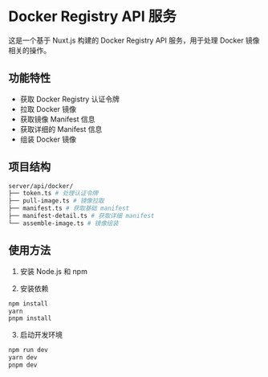 # Docker Registry API 服务

这是一个基于 Nuxt.js 构建的 Docker Registry API 服务，用于处理 Docker 镜像相关的操作。

## 功能特性

- 获取 Docker Registry 认证令牌
- 拉取 Docker 镜像
- 获取镜像 Manifest 信息
- 获取详细的 Manifest 信息
- 组装 Docker 镜像

## 项目结构

```bash
server/api/docker/
├── token.ts # 处理认证令牌
├── pull-image.ts # 镜像拉取
├── manifest.ts # 获取基础 manifest
├── manifest-detail.ts # 获取详细 manifest
└── assemble-image.ts # 镜像组装
```

## 使用方法

1. 安装 Node.js 和 npm

2. 安装依赖

```bash
npm install 
yarn 
pnpm install
```

3. 启动开发环境

```bash
npm run dev
yarn dev
pnpm dev
```



